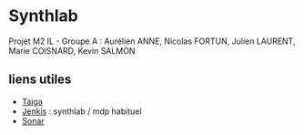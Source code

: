 # Synthlab
Projet M2 IL - Groupe A : Aurélien ANNE, Nicolas FORTUN, Julien LAURENT, Marie COISNARD, Kevin SALMON

## liens utiles
* [Taiga](https://tree.taiga.io/project/aurelienanne-synthlab-groupe-a/)
* [Jenkis](http://synthlab.istic.univ-rennes1.fr:8080/) : synthlab / mdp habituel
* [Sonar](http://synthlab.istic.univ-rennes1.fr:9000/)
